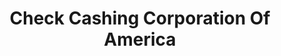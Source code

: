 ---
title: Check Cashing Corporation Of America
slug: check-cashing-corporation-of-america
updated-on: '2024-05-30T13:44:31.749Z'
created-on: '2024-05-30T13:41:46.671Z'
published-on: '2024-05-30T13:54:32.469Z'
f_city-state-2:
- cms/city/lexington-ky.md
- cms/city/racine-wi.md
- cms/city/kenosha-wi.md
- cms/city/hales-corners-wi.md
- cms/city/elk-grove-village-il.md
f_locations:
- cms/payday-loan/check-cashing-corporation-of-america-10831.md
- cms/payday-loan/check-cashing-corporation-of-america-10832.md
- cms/payday-loan/check-cashing-corporation-of-america-10833.md
- cms/payday-loan/check-cashing-corporation-of-america-10834.md
- cms/payday-loan/check-cashing-corporation-of-america-10835.md
- cms/payday-loan/check-cashing-corporation-of-america-10836.md
- cms/payday-loan/check-cashing-corporation-of-america-10837.md
- cms/payday-loan/check-cashing-corporation-of-america-10838.md
f_states:
- cms/state/kentucky.md
- cms/state/wisconsin.md
- cms/state/illinois.md
layout: '[company].html'
tags: company
---